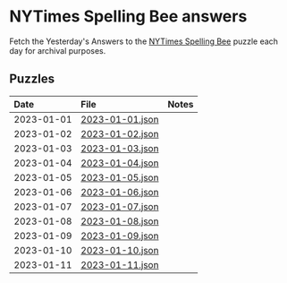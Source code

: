 # NYTimes Spelling Bee answers

Fetch the Yesterday's Answers to the [NYTimes Spelling Bee][1] puzzle each day for archival purposes.

## Puzzles

<!-- table generated via `python gen_readme_table.py` -->

| Date       | File                                    | Notes |
|:-----------|:----------------------------------------|:------|
| 2023-01-01 | [2023-01-01.json](days/2023-01-01.json) |       |
| 2023-01-02 | [2023-01-02.json](days/2023-01-02.json) |       |
| 2023-01-03 | [2023-01-03.json](days/2023-01-03.json) |       |
| 2023-01-04 | [2023-01-04.json](days/2023-01-04.json) |       |
| 2023-01-05 | [2023-01-05.json](days/2023-01-05.json) |       |
| 2023-01-06 | [2023-01-06.json](days/2023-01-06.json) |       |
| 2023-01-07 | [2023-01-07.json](days/2023-01-07.json) |       |
| 2023-01-08 | [2023-01-08.json](days/2023-01-08.json) |       |
| 2023-01-09 | [2023-01-09.json](days/2023-01-09.json) |       |
| 2023-01-10 | [2023-01-10.json](days/2023-01-10.json) |       |
| 2023-01-11 | [2023-01-11.json](days/2023-01-11.json) |       |

[1]: https://www.nytimes.com/puzzles/spelling-bee
